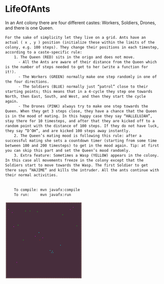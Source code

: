 # LifeOfAnts

In an Ant colony there are four different castes: Workers, Soldiers, Drones, and there is one Queen.

    For the sake of simplicity let they live on a grid. Ants have an actual ( x , y ) position (initialize these within the limits of the colony, e.g. 100 steps). They change their positions in each timestep, according to a caste-specific rule:
        1. The Queen (RED) sits in the origo and does not move.
          - All the Ants are aware of their distance from the Queen which is the number of steps needed to get to her (write a function for it!).
          - The Workers (GREEN) normally make one step randomly in one of the four directions.
          - The Soldiers (BLUE) normally just “patrol” close to their starting points; this means that in a 4-cycle they step one towards North, then East, South, and West, and then they start the cycle again.
          - The Drones (PINK) always try to make one step towards the Queen. When they get 3 steps close, they have a chance that the Queen is in the mood of mating. In this happy case they say “HALLELUJAH”, stay there for 10 timesteps, and after that they are kicked off to a random point with the distance of 100 steps. If they do not have luck, they say “D’OH”, and are kicked 100 steps away instantly.
        2. The Queen’s mating mood is following this rule: after a successful mating she sets a countdown timer (starting from some time between 100 and 200 timesteps) to get in the mood again. Tip: at first you can skip this part and set the Queen’s mood randomly.
        3. Extra feature: Sometimes a Wasp (YELLOW) appears in the colony. In this case all movements freeze in the colony except that the Soldiers start to move towards the Wasp. The first Soldier to get there says “HAJIME” and kills the intruder. All the ants continue with their normal activities.
        
        
        To compile: mvn javafx:compile
        To run:     mvn javafx:run
        
<img src="https://raw.githubusercontent.com/Kasia-Sikora/LifeOfAnts/master/src/main/resources/Screenshot.png?token=AMREBIFNUIURJ5V4ILSXOXC63ITOA" width="50%" height="50%">

